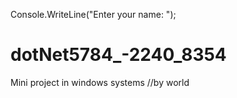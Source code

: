 Console.WriteLine("Enter your name: ");
# dotNet5784_-2240_8354
Mini project in windows systems
//by world